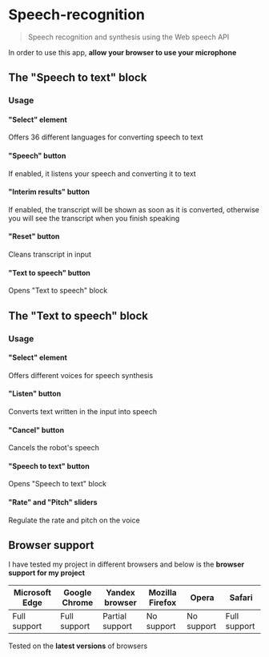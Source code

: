 # Speech-recognition

> Speech recognition and synthesis using the Web speech API

In order to use this app, __allow your browser to use your microphone__

## The "Speech to text" block

### Usage

#### "Select" element

Offers 36 different languages for converting speech to text

#### "Speech" button

If enabled, it listens your speech and converting it to text

#### "Interim results" button

If enabled, the transcript will be shown as soon as it is converted, otherwise you will see the transcript when you finish speaking

#### "Reset" button

Cleans transcript in input

#### "Text to speech" button

Opens "Text to speech" block

## The "Text to speech" block

### Usage

#### "Select" element

Offers different voices for speech synthesis

#### "Listen" button

Converts text written in the input into speech

#### "Cancel" button

Cancels the robot's speech

#### "Speech to text" button

Opens "Speech to text" block

#### "Rate" and "Pitch" sliders

Regulate the rate and pitch on the voice

## Browser support

I have tested my project in different browsers and below is the __browser support for my project__

| Microsoft Edge | Google Chrome | Yandex browser | Mozilla Firefox  | Opera | Safari |
|------|------|------|------|------|------|
| Full support | Full support | Partial support | No support | No support | Full support |

Tested on the __latest versions__ of browsers

